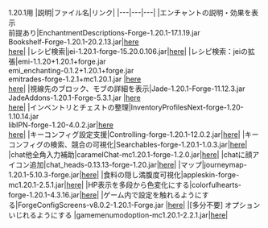 1.20.1用
|説明|ファイル名|リンク|
|---|---|---|
|エンチャントの説明・効果を表示<br>前提あり|EnchantmentDescriptions-Forge-1.20.1-17.1.19.jar<br>Bookshelf-Forge-1.20.1-20.2.13.jar|[here](./mods/ClientOnly/EnchantmentDescriptions-Forge-1.20.1-17.1.19.jar)<br>[here](./mods/ClientOnly/Bookshelf-Forge-1.20.1-20.2.13.jar)|
|レシピ検索|jei-1.20.1-forge-15.20.0.106.jar|[here](./mods/ClientOnly/jei-1.20.1-forge-15.20.0.106.jar)|
|レシピ検索：jeiの拡張|emi-1.1.20+1.20.1+forge.jar<br>emi_enchanting-0.1.2+1.20.1+forge.jar<br>emitrades-forge-1.2.1+mc1.20.1.jar |[here](./mods/ClientOnly/emi-1.1.20+1.20.1+forge.jar)<br>[here](./mods/ClientOnly/emi_enchanting-0.1.2+1.20.1+forge.jar)|
|視線先のブロック、モブの詳細を表示|Jade-1.20.1-Forge-11.12.3.jar<br>JadeAddons-1.20.1-Forge-5.3.1.jar |[here](./mods/ClientOnly/Jade-1.20.1-Forge-11.12.3.jar)<br>[here](./mods/ClientOnly/JadeAddons-1.20.1-Forge-5.3.1.jar)|
|インベントリとチェストの整理|InventoryProfilesNext-forge-1.20-1.10.14.jar<br>libIPN-forge-1.20-4.0.2.jar|[here](./mods/ClientOnly/InventoryProfilesNext-forge-1.20-1.10.14.jar)<br>[here](./mods/ClientOnly/libIPN-forge-1.20-4.0.2.jar)|
|キーコンフィグ設定支援|Controlling-forge-1.20.1-12.0.2.jar|[here](./mods/ClientOnly/Controlling-forge-1.20.1-12.0.2.jar)|
|キーコンフィグの検索、競合の可視化|Searchables-forge-1.20.1-1.0.3.jar|[here](./mods/ClientOnly/Searchables-forge-1.20.1-1.0.3.jar)|
|chat他全角入力補助|caramelChat-mc1.20.1-forge-1.2.0.jar|[here](./mods/ClientOnly/caramelChat-mc1.20.1-forge-1.2.0.jar)|
|chatに顔アイコン追加|chat_heads-0.13.13-forge-1.20.jar|[here](./mods/ClientOnly/chat_heads-0.13.13-forge-1.20.jar)|
|マップ|journeymap-1.20.1-5.10.3-forge.jar|[here](./mods/ClientOnly/journeymap-1.20.1-5.10.3-forge.jar)|
|食料の隠し満腹度可視化|appleskin-forge-mc1.20.1-2.5.1.jar|[here](./mods/ClientOnly/appleskin-forge-mc1.20.1-2.5.1.jar)|
|HP表示を多段から色変化にする|colorfulhearts-forge-1.20.1-4.3.16.jar|[here](./mods/ClientOnly/colorfulhearts-forge-1.20.1-4.3.16.jar)|
|ゲーム内で設定を触れるようにする|ForgeConfigScreens-v8.0.2-1.20.1-Forge.jar |[here](./mods/ClientOnly/ForgeConfigScreens-v8.0.2-1.20.1-Forge.jar)|
|[多分不要] オプションいじれるようにする |gamemenumodoption-mc1.20.1-2.2.1.jar|[here](./mods/ClientOnly/gamemenumodoption-mc1.20.1-2.2.1.jar)|
 

